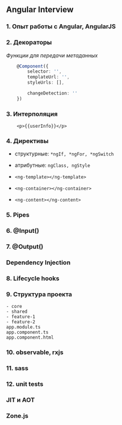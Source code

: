 ## Angular Interview

### 1. Опыт работы с Angular, AngularJS



### 2. Декораторы

_Функции для передачи метаданных_

```typescript
	@Component({
		selector: '',
		templateUrl: '',
		styleUrls: [],

		changeDetection: ''
	})
```



### 3. Интерполяция

```
	<p>{{userInfo}}</p>
```



### 4. Директивы

- структурные: `*ngIf, *ngFor, *ngSwitch`


- атрибутные: `ngClass, ngStyle`


- `<ng-template></ng-template>`


- `<ng-container></ng-container>`


- `<ng-content></ng-content>`



### 5. Pipes



### 6. @Input()



### 7. @Output()



### Dependency Injection



### 8. Lifecycle hooks



### 9. Структура проекта

	- core
	- shared
	- feature-1
	- feature-2
	app.module.ts
	app.component.ts
	app.component.html



### 10. observable, rxjs



### 11. sass



### 12. unit tests



### JIT и AOT



### Zone.js
